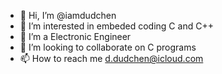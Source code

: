 - 👋 Hi, I’m @iamdudchen
- 👀 I’m interested in embeded coding C and C++
- 🌱 I’m a Electronic Engineer
- 💞️ I’m looking to collaborate on C programs
- 📫 How to reach me d.dudchen@icloud.com

<!---
iamdudchen/iamdudchen is a ✨ special ✨ repository because its `README.md` (this file) appears on your GitHub profile.
You can click the Preview link to take a look at your changes.
--->
